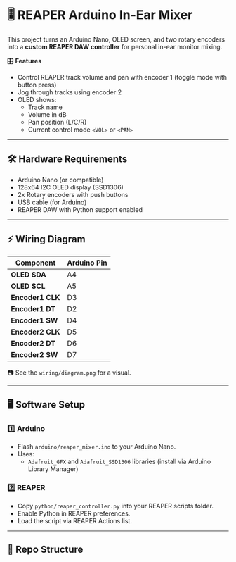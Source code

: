 # 🎚️ REAPER Arduino In-Ear Mixer

This project turns an Arduino Nano, OLED screen, and two rotary encoders into a **custom REAPER DAW controller** for personal in-ear monitor mixing.

🎛️ **Features**
- Control REAPER track volume and pan with encoder 1 (toggle mode with button press)
- Jog through tracks using encoder 2
- OLED shows:
  - Track name
  - Volume in dB
  - Pan position (L/C/R)
  - Current control mode `<VOL>` or `<PAN>`

---

## 🛠 Hardware Requirements
- Arduino Nano (or compatible)
- 128x64 I2C OLED display (SSD1306)
- 2x Rotary encoders with push buttons
- USB cable (for Arduino)
- REAPER DAW with Python support enabled

---

## ⚡ Wiring Diagram
| Component         | Arduino Pin |
|--------------------|-------------|
| **OLED SDA**       | A4          |
| **OLED SCL**       | A5          |
| **Encoder1 CLK**   | D3          |
| **Encoder1 DT**    | D2          |
| **Encoder1 SW**    | D4          |
| **Encoder2 CLK**   | D5          |
| **Encoder2 DT**    | D6          |
| **Encoder2 SW**    | D7          |

📷 See the `wiring/diagram.png` for a visual.

---

## 🖥 Software Setup

### 1️⃣ Arduino
- Flash `arduino/reaper_mixer.ino` to your Arduino Nano.  
- Uses:  
  - `Adafruit_GFX` and `Adafruit_SSD1306` libraries (install via Arduino Library Manager)  

### 2️⃣ REAPER
- Copy `python/reaper_controller.py` into your REAPER scripts folder.  
- Enable Python in REAPER preferences.  
- Load the script via REAPER Actions list.

---

## 📂 Repo Structure
